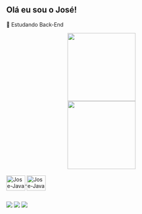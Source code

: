 ## Olá eu sou o José!

🌱 Estudando Back-End

<div align="center">
  
  <a href="https://github.com/JoseJacsanCode">
  <img height="180em" src="https://github-readme-stats.vercel.app/api?username=JoseJacsanCode&theme=dracula&show_icons=true"/><br>
  <img height="180em" src="https://github-readme-stats.vercel.app/api/top-langs/?username=JoseJacsanCode&layout=compact&langs_count=6&theme=dracula"/>
</div>
  
<div style="display: inline_block"><br>
  
  <img align="center" alt="Jose-Java" height="40" width="50" src="https://cdn.jsdelivr.net/gh/devicons/devicon@latest/icons/java/java-original-wordmark.svg" />
  <img align="center" alt="Jose-Java" height="40" width="50" src="https://cdn.jsdelivr.net/gh/devicons/devicon@latest/icons/linux/linux-original.svg" />  
  
</div>
  
##
  
<div style="display: inline_block">
  
  <a href="https://www.linkedin.com/in/jose-jacsan/" target="_blank"><img src="https://img.shields.io/badge/-LinkedIn-%230077B5?style=for-the-badge&logo=linkedin&logoColor=white" target="_blank"></a> 
   <a href = "mailto:jjacsan@gmail.com"><img src="https://img.shields.io/badge/Gmail-D14836?style=for-the-badge&logo=gmail&logoColor=white" target="_blank"></a>
   <a href="https://www.youtube.com/@techtuxoficial" target="_blank"><img src="https://img.shields.io/badge/YouTube-FF0000?style=for-the-badge&logo=youtube&logoColor=white" target="_blank"></a>
  
</div>
